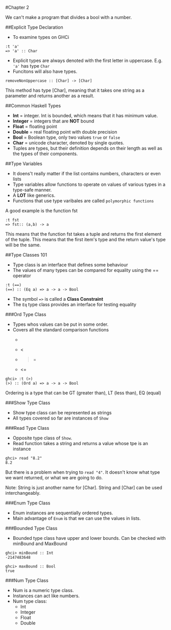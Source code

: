#Chapter 2

We can't make a program that divides a bool with a number.

##Explicit Type Declaration
* To examine types on GHCi
```
:t 'a'
=> 'a' :: Char
```

* Explicit types are always denoted with the first letter in uppercase. E.g. ``'a'`` has type ``Char``
* Funcitons will also have types.

```
removeNonUppercase :: [Char] -> [Char]
```

This method has type [Char], meaning that it takes one string as a parameter and returns another as a result.

##Common Haskell Types
* **Int** = integer. Int is bounded, which means that it has minimum value.
* **Integer** = integers that are **NOT** bound
* **Float** = floating point
* **Double** = real floating point with double precision
* **Bool** = Boolean type, only two values ``true`` or ``false``
* **Char** = unicode character, denoted by single quotes.
* Tuples are types, but their definition depends on their length as well as the types of their components.

##Type Variables
* It doens't really matter if the list contains numbers, characters or even lists
* Type variables allow functions to operate on values of various types in a type-safe manner.
* A **LOT** like generics.
* Functions that use type varibales are called ``polymorphic functions``

A good example is the function fst
```
:t fst
=> fst:: (a,b) -> a
```

This means that the function fst takes a tuple and returns the first element of the tuple.
This means that the first item's type and the return value's type will be the same.


##Type Classes 101
* Type class is an interface that defines some behaviour
* The values of many types can be compared for equality using the == operator
```
:t (==)
(==) :: (Eq a) => a -> a -> Bool
```

* The symbol ``=>`` is called a **Class Constraint**
* The ``Eq`` type class provides an interface for testing equality

###Ord Type Class
* Types whos values can be put in some order.
* Covers all the standard comparison functions
  * >
  * < 
  * >= 
  * <=

```
ghci> :t (>)
(>) :: (Ord a) => a -> a -> Bool
```

Ordering is a type that can be GT (greater than), LT (less than), EQ (equal)

###Show Type Class
* Show type class can be represented as strings
* All types covered so far are instances of ``Show``

###Read Type Class
* Opposite type class of ``Show``.
* Read function takes a string and returns a value whose tpe is an instance
```
ghci> read "8.2"
8.2
```

But there is a problem when trying to ``read "4"``. It doesn't know what type we want returned, or what we are going to do. 

Note: String is just another name for [Char]. String and [Char] can be used interchangeably.

###Enum Type Class
* Enum instances are sequentially ordered types.
* Main advantage of ``Enum`` is that we can use the values in lists.


###Bounded Type Class
* Bounded type class have upper and lower bounds. Can be checked with minBound and MaxBound
```
ghci> minBound :: Int
-2147483648

ghci> maxBound :: Bool
true
```

###Num Type Class
* Num is a numeric type class.
* Instances can act like numbers.
* Num type class:
  * Int
  * Integer
  * Float
  * Double

